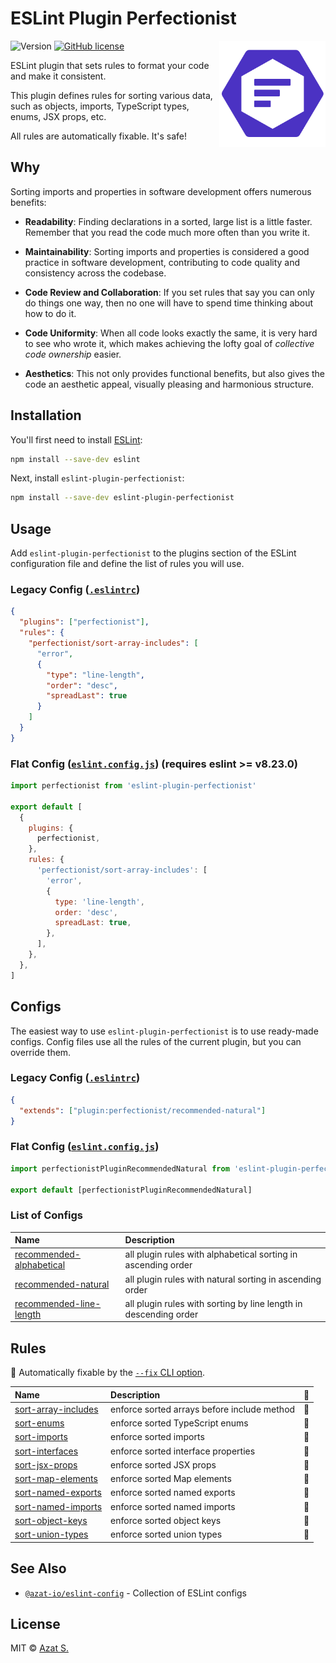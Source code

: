 # ESLint Plugin Perfectionist

<img src="https://raw.githubusercontent.com/azat-io/eslint-plugin-perfectionist/main/docs/public/logo.svg" alt="ESLint" align="right" width="170" height="170" />

![Version](https://img.shields.io/npm/v/eslint-plugin-perfectionist.svg?color=brightgreen)
[![GitHub license](https://img.shields.io/badge/license-MIT-brightgreen.svg)](https://github.com/facebook/react/blob/main/LICENSE)

ESLint plugin that sets rules to format your code and make it consistent.

This plugin defines rules for sorting various data, such as objects, imports, TypeScript types, enums, JSX props, etc.

All rules are automatically fixable. It's safe!

## Why

Sorting imports and properties in software development offers numerous benefits:

- **Readability**: Finding declarations in a sorted, large list is a little faster. Remember that you read the code much more often than you write it.

- **Maintainability**: Sorting imports and properties is considered a good practice in software development, contributing to code quality and consistency across the codebase.

- **Code Review and Collaboration**: If you set rules that say you can only do things one way, then no one will have to spend time thinking about how to do it.

- **Code Uniformity**: When all code looks exactly the same, it is very hard to see who wrote it, which makes achieving the lofty goal of _collective code ownership_ easier.

- **Aesthetics**: This not only provides functional benefits, but also gives the code an aesthetic appeal, visually pleasing and harmonious structure.

## Installation

You'll first need to install [ESLint](https://eslint.org):

```sh
npm install --save-dev eslint
```

Next, install `eslint-plugin-perfectionist`:

```sh
npm install --save-dev eslint-plugin-perfectionist
```

## Usage

Add `eslint-plugin-perfectionist` to the plugins section of the ESLint configuration file and define the list of rules you will use.

### Legacy Config ([`.eslintrc`](https://eslint.org/docs/latest/use/configure/configuration-files))

```json
{
  "plugins": ["perfectionist"],
  "rules": {
    "perfectionist/sort-array-includes": [
      "error",
      {
        "type": "line-length",
        "order": "desc",
        "spreadLast": true
      }
    ]
  }
}
```

### Flat Config ([`eslint.config.js`](https://eslint.org/docs/latest/use/configure/configuration-files-new)) (requires eslint >= v8.23.0)

```js
import perfectionist from 'eslint-plugin-perfectionist'

export default [
  {
    plugins: {
      perfectionist,
    },
    rules: {
      'perfectionist/sort-array-includes': [
        'error',
        {
          type: 'line-length',
          order: 'desc',
          spreadLast: true,
        },
      ],
    },
  },
]
```

## Configs

The easiest way to use `eslint-plugin-perfectionist` is to use ready-made configs. Config files use all the rules of the current plugin, but you can override them.

### Legacy Config ([`.eslintrc`](https://eslint.org/docs/latest/use/configure/configuration-files))

```json
{
  "extends": ["plugin:perfectionist/recommended-natural"]
}
```

### Flat Config ([`eslint.config.js`](https://eslint.org/docs/latest/use/configure/configuration-files-new))

```js
import perfectionistPluginRecommendedNatural from 'eslint-plugin-perfectionist/configs/recommended-natural'

export default [perfectionistPluginRecommendedNatural]
```

### List of Configs

| Name                                                                                                     | Description                                                      |
| :------------------------------------------------------------------------------------------------------- | :--------------------------------------------------------------- |
| [recommended-alphabetical](https://eslint-plugin-perfectionist.azat.io/configs/recommended-alphabetical) | all plugin rules with alphabetical sorting in ascending order    |
| [recommended-natural](https://eslint-plugin-perfectionist.azat.io/configs/recommended-natural)           | all plugin rules with natural sorting in ascending order         |
| [recommended-line-length](https://eslint-plugin-perfectionist.azat.io/configs/recommended-line-length)   | all plugin rules with sorting by line length in descending order |

## Rules

<!-- begin auto-generated rules list -->

🔧 Automatically fixable by the [`--fix` CLI option](https://eslint.org/docs/user-guide/command-line-interface#--fix).

| Name                                                                                         | Description                                 | 🔧 |
| :------------------------------------------------------------------------------------------- | :------------------------------------------ | :- |
| [sort-array-includes](https://eslint-plugin-perfectionist.azat.io/rules/sort-array-includes) | enforce sorted arrays before include method | 🔧 |
| [sort-enums](https://eslint-plugin-perfectionist.azat.io/rules/sort-enums)                   | enforce sorted TypeScript enums             | 🔧 |
| [sort-imports](https://eslint-plugin-perfectionist.azat.io/rules/sort-imports)               | enforce sorted imports                      | 🔧 |
| [sort-interfaces](https://eslint-plugin-perfectionist.azat.io/rules/sort-interfaces)         | enforce sorted interface properties         | 🔧 |
| [sort-jsx-props](https://eslint-plugin-perfectionist.azat.io/rules/sort-jsx-props)           | enforce sorted JSX props                    | 🔧 |
| [sort-map-elements](https://eslint-plugin-perfectionist.azat.io/rules/sort-map-elements)     | enforce sorted Map elements                 | 🔧 |
| [sort-named-exports](https://eslint-plugin-perfectionist.azat.io/rules/sort-named-exports)   | enforce sorted named exports                | 🔧 |
| [sort-named-imports](https://eslint-plugin-perfectionist.azat.io/rules/sort-named-imports)   | enforce sorted named imports                | 🔧 |
| [sort-object-keys](https://eslint-plugin-perfectionist.azat.io/rules/sort-object-keys)       | enforce sorted object keys                  | 🔧 |
| [sort-union-types](https://eslint-plugin-perfectionist.azat.io/rules/sort-union-types)       | enforce sorted union types                  | 🔧 |

<!-- end auto-generated rules list -->

## See Also

- [`@azat-io/eslint-config`](https://github.com/azat-io/eslint-config) - Collection of ESLint configs

## License

MIT &copy; [Azat S.](https://azat.io)
